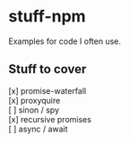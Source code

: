 # stuff-npm
Examples for code I often use.

## Stuff to cover
[x] promise-waterfall<br/>
[x] proxyquire<br/>
[ ] sinon / spy<br/>
[x] recursive promises<br/>
[ ] async / await<br/>
